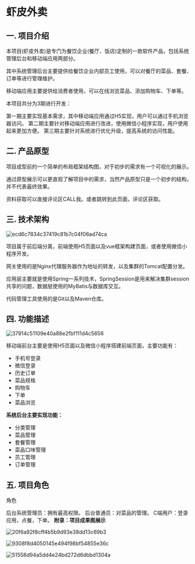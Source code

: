 # 虾皮外卖

## 一. 项目介绍

本项目(虾皮外卖)是专门为餐饮企业(餐厅、饭店)定制的一款软件产品，包括系统管理后台和移动端应用两部分。

其中系统管理后台主要提供给餐饮企业内部员工使用，可以对餐厅的菜品、套餐、订单等进行管理维护。

移动端应用主要提供给消费者使用，可以在线浏览菜品、添加购物车、下单等。

本项目共分为3期进行开发：

第一期主要实现基本需求，其中移动端应用通过H5实现，用户可以通过手机浏览器访问。
第二期主要针对移动端应用进行改进，使用微信小程序实现，用户使用起来更加方便。
第三期主要针对系统进行优化升级，提高系统的访问性能。
## 二. 产品原型
项目成型前的一个简单的布局框架结构图，对于初步的需求有一个可视化的展示。

通过原型展示可以更直观了解项目中的需求，当然产品原型只是一个初步的结构，并不代表最终效果。

资料获取可以直接评论区CALL我。或者跳转到此页面，评论区获取。

## 三. 技术架构

![ecd6c7834c37419c81b7c04f06ad74ca](C:\Users\15771\Desktop\新建文件夹\ecd6c7834c37419c81b7c04f06ad74ca.png)

项目属于前后端分离，前端使用H5页面以及vue框架构建页面，或者使用微信小程序开发。

网关使用的是Nginx代理服务器作为地址的转发，以及集群的Tomcat配置分发。

应用层主要就是使用Spring一系列技术，SpringSession是用来解决集群session共享的问题，数据层使用的MyBatis与数据库交互。

代码管理工具使用的是Git以及Maven仓库。

## 四. 功能描述

![37914c51109e40a88e2fbf111d4c5656](C:\Users\15771\Desktop\新建文件夹\37914c51109e40a88e2fbf111d4c5656.png)

 移动端前台主要是使用H5页面以及微信小程序搭建前端页面，主要功能有：

* 手机号登录
* 微信登录
* 历史订单 
* 菜品规格 
* 购物车 
* 下单 
* 菜品浏览 

**系统后台主要实现功能：**

* 分类管理
* 菜品管理
* 套餐管理
* 菜品口味管理
* 员工管理
* 订单管理

## 五. 项目角色
角色

后台系统管理员：拥有最高权限。
后台普通员：对菜品的管理。
C端用户：登录应用，点餐，下单。
**附录：项目成果图展示**

![20f6a92f8cff4b5b9d93e38dd13c69b3](C:\Users\15771\Desktop\新建文件夹\20f6a92f8cff4b5b9d93e38dd13c69b3.png)

![9308f8d4050145e494f98bf54855e36c](C:\Users\15771\Desktop\新建文件夹\9308f8d4050145e494f98bf54855e36c.png)

![51558d94a5dd4e24bd272d6dbbd1304a](C:\Users\15771\Desktop\新建文件夹\51558d94a5dd4e24bd272d6dbbd1304a.png)